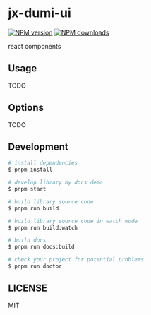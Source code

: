 # jx-dumi-ui

[![NPM version](https://img.shields.io/npm/v/jx-dumi-ui.svg?style=flat)](https://npmjs.org/package/jx-dumi-ui)
[![NPM downloads](http://img.shields.io/npm/dm/jx-dumi-ui.svg?style=flat)](https://npmjs.org/package/jx-dumi-ui)

react components

## Usage

TODO

## Options

TODO

## Development

```bash
# install dependencies
$ pnpm install

# develop library by docs demo
$ pnpm start

# build library source code
$ pnpm run build

# build library source code in watch mode
$ pnpm run build:watch

# build docs
$ pnpm run docs:build

# check your project for potential problems
$ pnpm run doctor
```

## LICENSE

MIT
